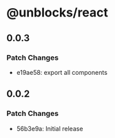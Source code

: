 # @unblocks/react

## 0.0.3

### Patch Changes

- e19ae58: export all components

## 0.0.2

### Patch Changes

- 56b3e9a: Initial release
